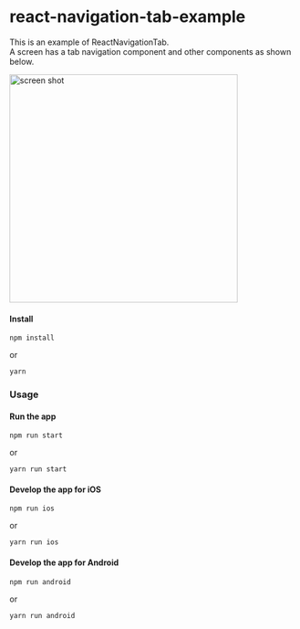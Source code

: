 # react-navigation-tab-example

This is an example of ReactNavigationTab.  
A screen has a tab navigation component and other components as shown below.  

<img src="https://camo.qiitausercontent.com/8af0d64811c396531ba8393f9a4b9afb859fec39/68747470733a2f2f71696974612d696d6167652d73746f72652e73332e61702d6e6f727468656173742d312e616d617a6f6e6177732e636f6d2f302f3531343232392f32366666613765382d636362362d333265362d356433322d3131623762643330323330372e706e67" width="400" alt="screen shot">

#### Install

```
npm install
```
or
```
yarn
```

### Usage

#### Run the app

```
npm run start
```
or
```
yarn run start
```

#### Develop the app for iOS

```
npm run ios
```
or
```
yarn run ios
```

#### Develop the app for Android

```
npm run android
```
or
```
yarn run android
```
